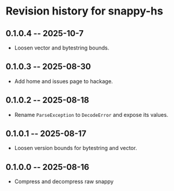# Revision history for snappy-hs

## 0.1.0.4 -- 2025-10-7

* Loosen vector and bytestring bounds.

## 0.1.0.3 -- 2025-08-30

* Add home and issues page to hackage.


## 0.1.0.2 -- 2025-08-18

* Rename `ParseException` to `DecodeError` and expose its values.


## 0.1.0.1 -- 2025-08-17

* Loosen version bounds for bytestring and vector.

## 0.1.0.0 -- 2025-08-16

* Compress and decompress raw snappy
